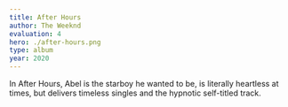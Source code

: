 ```yaml
---
title: After Hours
author: The Weeknd
evaluation: 4
hero: ./after-hours.png
type: album
year: 2020
---
```


In After Hours, Abel is the starboy he wanted to be, is literally heartless at times, but delivers timeless singles and the hypnotic self-titled track.
